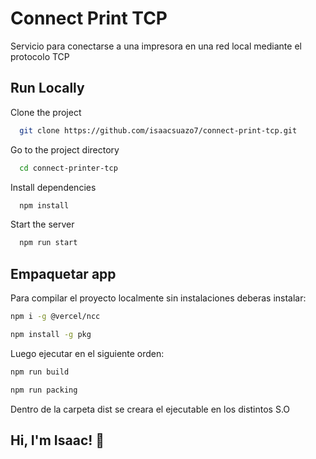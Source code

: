 
# Connect Print TCP

Servicio para conectarse a una impresora en una red local mediante el protocolo TCP



## Run Locally

Clone the project

```bash
  git clone https://github.com/isaacsuazo7/connect-print-tcp.git
```

Go to the project directory

```bash
  cd connect-printer-tcp
```

Install dependencies

```bash
  npm install
```

Start the server

```bash
  npm run start
```


## Empaquetar app

Para compilar el proyecto localmente sin instalaciones deberas instalar:


```bash
npm i -g @vercel/ncc

```
```bash
npm install -g pkg

```

Luego ejecutar en el siguiente orden:

```bash
npm run build  

```
```bash
npm run packing

```

Dentro de la carpeta dist se creara el ejecutable en los distintos S.O



## Hi, I'm Isaac! 👋

